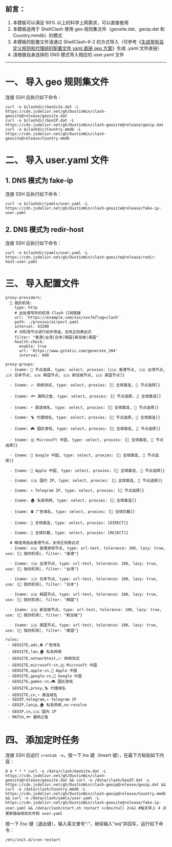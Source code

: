 ## 前言：
1. 本模板可以满足 90% 以上的科学上网需求，可以直接套用
2. 本模板适用于 ShellClash 使用 geo 规则集文件（geosite.dat、geoip.dat 和 Country.mmdb）的模式
3. 本模板的配置文件请通过 ShellClash-6-2 的方式导入（可参考《[生成带有自定义规则和代理组的配置文件 yaml 直链 geo 方案](https://github.com/DustinWin/clash-tutorials/blob/main/%E6%95%99%E7%A8%8B%E5%90%88%E9%9B%86/%E7%94%9F%E6%88%90%E5%B8%A6%E6%9C%89%E8%87%AA%E5%AE%9A%E4%B9%89%E8%A7%84%E5%88%99%E5%92%8C%E4%BB%A3%E7%90%86%E7%BB%84%E7%9A%84%E9%85%8D%E7%BD%AE%E6%96%87%E4%BB%B6%20yaml%20%E7%9B%B4%E9%93%BE%20geo%20%E6%96%B9%E6%A1%88.md)》生成 .yaml 文件直链）
4. 请根据自身选择的 DNS 模式导入相应的 user.yaml 文件
---
# 一、 导入 geo 规则集文件
连接 SSH 后执行如下命令：
```
curl -o $clashdir/GeoSite.dat -L https://cdn.jsdelivr.net/gh/DustinWin/clash-geosite@release/geosite.dat
curl -o $clashdir/GeoIP.dat -L https://cdn.jsdelivr.net/gh/DustinWin/clash-geosite@release/geoip.dat
curl -o $clashdir/Country.mmdb -L https://cdn.jsdelivr.net/gh/DustinWin/clash-geosite@release/Country.mmdb
```
# 二、 导入 user.yaml 文件
## 1. DNS 模式为 fake-ip
连接 SSH 后执行如下命令：
```
curl -o $clashdir/yamls/user.yaml -L https://cdn.jsdelivr.net/gh/DustinWin/clash-geosite@release/fake-ip-user.yaml
```
## 2. DNS 模式为 redir-host
连接 SSH 后执行如下命令：
```
curl -o $clashdir/yamls/user.yaml -L https://cdn.jsdelivr.net/gh/DustinWin/clash-geosite@release/redir-host-user.yaml
```
# 三、 导入配置文件
```
proxy-providers:
  🛫 我的机场:
    type: http
    # 此处填写你的机场 Clash 订阅链接
    url: 'https://example.com/xxx/xxx?&flag=clash'
    path: ./proxies/airport.yaml
    interval: 43200
    # 对机场节点进行初步筛选，支持正则表达式
    filter: "香港|台湾|日本|韩国|新加坡|美国"
    health-check:
      enable: true
      url: 'https://www.gstatic.com/generate_204'
      interval: 600

proxy-groups:
  - {name: 🚀 节点选择, type: select, proxies: [🇭🇰 香港节点, 🇹🇼 台湾节点, 🇯🇵 日本节点, 🇰🇷 韩国节点, 🇸🇬 新加坡节点, 🇺🇸 美国节点]}

  - {name: 📈 网络测试, type: select, proxies: [🎯 全球直连, 🚀 节点选择]}

  - {name: 🐟 漏网之鱼, type: select, proxies: [🚀 节点选择, 🎯 全球直连]}

  - {name: ⚡ 直连域名, type: select, proxies: [🎯 全球直连, 🚀 节点选择]}

  - {name: 🪜 代理域名, type: select, proxies: [🚀 节点选择, 🎯 全球直连]}

  - {name: 🎮 国区游戏, type: select, proxies: [🎯 全球直连, 🚀 节点选择]}

  - {name: Ⓜ️ Microsoft 中国, type: select, proxies: [🎯 全球直连, 🚀 节点选择]}

  - {name: 🗽 Google 中国, type: select, proxies: [🎯 全球直连, 🚀 节点选择]}

  - {name: 🍎 Apple 中国, type: select, proxies: [🎯 全球直连, 🚀 节点选择]}

  - {name: 🇨🇳 国内 IP, type: select, proxies: [🎯 全球直连, 🚀 节点选择]}

  - {name: ✈️ Telegram IP, type: select, proxies: [🚀 节点选择]}

  - {name: 🏠 私有网络, type: select, proxies: [🎯 全球直连]}

  - {name: ⛔️ 广告域名, type: select, proxies: [🛑 全球拦截]}

  - {name: 🎯 全球直连, type: select, proxies: [DIRECT]}

  - {name: 🛑 全球拦截, type: select, proxies: [REJECT]}

  # 精准筛选出香港节点，支持正则表达式
  - {name: 🇭🇰 香港游戏节点, type: url-test, tolerance: 100, lazy: true, use: [🛫 我的机场], filter: "香港"}

  - {name: 🇹🇼 台湾节点, type: url-test, tolerance: 100, lazy: true, use: [🛫 我的机场], filter: "台湾"}

  - {name: 🇯🇵 日本节点, type: url-test, tolerance: 100, lazy: true, use: [🛫 我的机场], filter: "日本"}

  - {name: 🇰🇷 韩国节点, type: url-test, tolerance: 100, lazy: true, use: [🛫 我的机场], filter: "韩国"}

  - {name: 🇸🇬 新加坡节点, type: url-test, tolerance: 100, lazy: true, use: [🛫 我的机场], filter: "新加坡"}

  - {name: 🇺🇸 美国节点, type: url-test, tolerance: 100, lazy: true, use: [🛫 我的机场], filter: "美国"}

rules:
 - GEOSITE,ads,⛔️ 广告域名
 - GEOSITE,lan,🏠 私有网络
 - GEOSITE,networktest,📈 网络测试
 - GEOSITE,microsoft-cn,Ⓜ️ Microsoft 中国
 - GEOSITE,apple-cn,🍎 Apple 中国
 - GEOSITE,google-cn,🗽 Google 中国
 - GEOSITE,games-cn,🎮 国区游戏
 - GEOSITE,proxy,🪜 代理域名
 - GEOSITE,cn,⚡ 直连域名
 - GEOIP,telegram,✈️ Telegram IP
 - GEOIP,lanip,🏠 私有网络,no-resolve
 - GEOIP,cn,🇨🇳 国内 IP
 - MATCH,🐟 漏网之鱼
```
# 四、 添加定时任务
连接 SSH 后运行 `crontab -e`，按一下 Ins 键（Insert 键），在最下方粘贴如下内容：
```
0 4 * * * curl -o /data/clash/GeoSite.dat -L https://cdn.jsdelivr.net/gh/DustinWin/clash-geosite@release/geosite.dat && curl -o /data/clash/GeoIP.dat -L https://cdn.jsdelivr.net/gh/DustinWin/clash-geoip@release/geoip.dat && curl -o /data/clash/Country.mmdb -L https://cdn.jsdelivr.net/gh/DustinWin/clash-geoip@release/Country.mmdb && curl -o /data/clash/yamls/user.yaml -L https://cdn.jsdelivr.net/gh/DustinWin/clash-geosite@release/fake-ip-user.yaml && /data/clash/start.sh restart >/dev/null 2>&1 #每天早上 4 点更新路由规则文件和 user.yaml
```
按一下 Esc 键（退出键），输入英文冒号“:”，继续输入“wq”并回车，运行如下命令：
```
/etc/init.d/cron restart
```
